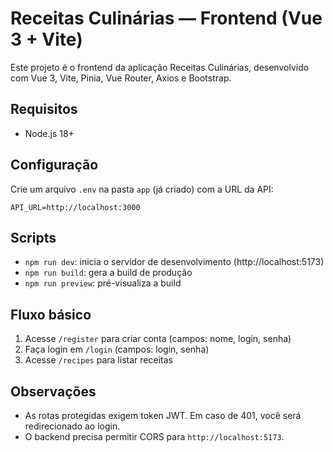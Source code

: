 # Receitas Culinárias — Frontend (Vue 3 + Vite)

Este projeto é o frontend da aplicação Receitas Culinárias, desenvolvido com Vue 3, Vite, Pinia, Vue Router, Axios e Bootstrap.

## Requisitos
- Node.js 18+

## Configuração
Crie um arquivo `.env` na pasta `app` (já criado) com a URL da API:

```
API_URL=http://localhost:3000
```

## Scripts
- `npm run dev`: inicia o servidor de desenvolvimento (http://localhost:5173)
- `npm run build`: gera a build de produção
- `npm run preview`: pré-visualiza a build

## Fluxo básico
1. Acesse `/register` para criar conta (campos: nome, login, senha)
2. Faça login em `/login` (campos: login, senha)
3. Acesse `/recipes` para listar receitas

## Observações
- As rotas protegidas exigem token JWT. Em caso de 401, você será redirecionado ao login.
- O backend precisa permitir CORS para `http://localhost:5173`.
